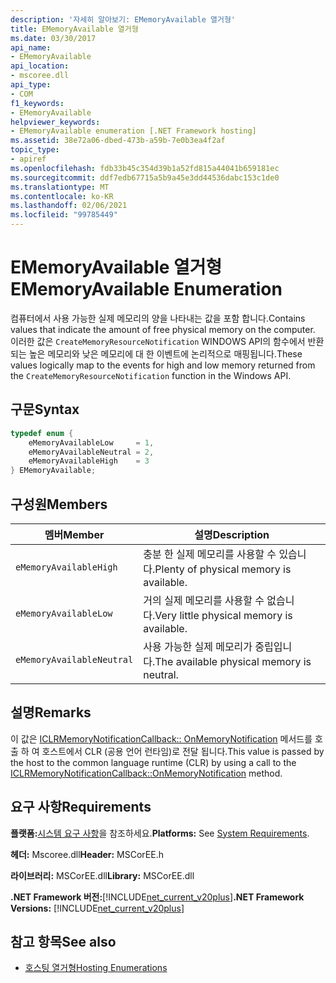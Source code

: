 ```yaml
---
description: '자세히 알아보기: EMemoryAvailable 열거형'
title: EMemoryAvailable 열거형
ms.date: 03/30/2017
api_name:
- EMemoryAvailable
api_location:
- mscoree.dll
api_type:
- COM
f1_keywords:
- EMemoryAvailable
helpviewer_keywords:
- EMemoryAvailable enumeration [.NET Framework hosting]
ms.assetid: 38e72a06-dbed-473b-a59b-7e0b3ea4f2af
topic_type:
- apiref
ms.openlocfilehash: fdb33b45c354d39b1a52fd815a44041b659181ec
ms.sourcegitcommit: ddf7edb67715a5b9a45e3dd44536dabc153c1de0
ms.translationtype: MT
ms.contentlocale: ko-KR
ms.lasthandoff: 02/06/2021
ms.locfileid: "99785449"
---
```

# <a name="ememoryavailable-enumeration"></a><span data-ttu-id="a0be0-103">EMemoryAvailable 열거형</span><span class="sxs-lookup"><span data-stu-id="a0be0-103">EMemoryAvailable Enumeration</span></span>

<span data-ttu-id="a0be0-104">컴퓨터에서 사용 가능한 실제 메모리의 양을 나타내는 값을 포함 합니다.</span><span class="sxs-lookup"><span data-stu-id="a0be0-104">Contains values that indicate the amount of free physical memory on the computer.</span></span> <span data-ttu-id="a0be0-105">이러한 값은 `CreateMemoryResourceNotification` WINDOWS API의 함수에서 반환 되는 높은 메모리와 낮은 메모리에 대 한 이벤트에 논리적으로 매핑됩니다.</span><span class="sxs-lookup"><span data-stu-id="a0be0-105">These values logically map to the events for high and low memory returned from the `CreateMemoryResourceNotification` function in the Windows API.</span></span>  
  
## <a name="syntax"></a><span data-ttu-id="a0be0-106">구문</span><span class="sxs-lookup"><span data-stu-id="a0be0-106">Syntax</span></span>  
  
```cpp  
typedef enum {  
    eMemoryAvailableLow     = 1,  
    eMemoryAvailableNeutral = 2,  
    eMemoryAvailableHigh    = 3
} EMemoryAvailable;  
```  
  
## <a name="members"></a><span data-ttu-id="a0be0-107">구성원</span><span class="sxs-lookup"><span data-stu-id="a0be0-107">Members</span></span>  
  
|<span data-ttu-id="a0be0-108">멤버</span><span class="sxs-lookup"><span data-stu-id="a0be0-108">Member</span></span>|<span data-ttu-id="a0be0-109">설명</span><span class="sxs-lookup"><span data-stu-id="a0be0-109">Description</span></span>|  
|------------|-----------------|  
|`eMemoryAvailableHigh`|<span data-ttu-id="a0be0-110">충분 한 실제 메모리를 사용할 수 있습니다.</span><span class="sxs-lookup"><span data-stu-id="a0be0-110">Plenty of physical memory is available.</span></span>|  
|`eMemoryAvailableLow`|<span data-ttu-id="a0be0-111">거의 실제 메모리를 사용할 수 없습니다.</span><span class="sxs-lookup"><span data-stu-id="a0be0-111">Very little physical memory is available.</span></span>|  
|`eMemoryAvailableNeutral`|<span data-ttu-id="a0be0-112">사용 가능한 실제 메모리가 중립입니다.</span><span class="sxs-lookup"><span data-stu-id="a0be0-112">The available physical memory is neutral.</span></span>|  
  
## <a name="remarks"></a><span data-ttu-id="a0be0-113">설명</span><span class="sxs-lookup"><span data-stu-id="a0be0-113">Remarks</span></span>  

 <span data-ttu-id="a0be0-114">이 값은 [ICLRMemoryNotificationCallback:: OnMemoryNotification](iclrmemorynotificationcallback-onmemorynotification-method.md) 메서드를 호출 하 여 호스트에서 CLR (공용 언어 런타임)로 전달 됩니다.</span><span class="sxs-lookup"><span data-stu-id="a0be0-114">This value is passed by the host to the common language runtime (CLR) by using a call to the [ICLRMemoryNotificationCallback::OnMemoryNotification](iclrmemorynotificationcallback-onmemorynotification-method.md) method.</span></span>  
  
## <a name="requirements"></a><span data-ttu-id="a0be0-115">요구 사항</span><span class="sxs-lookup"><span data-stu-id="a0be0-115">Requirements</span></span>  

 <span data-ttu-id="a0be0-116">**플랫폼:**[시스템 요구 사항](../../get-started/system-requirements.md)을 참조하세요.</span><span class="sxs-lookup"><span data-stu-id="a0be0-116">**Platforms:** See [System Requirements](../../get-started/system-requirements.md).</span></span>  
  
 <span data-ttu-id="a0be0-117">**헤더:** Mscoree.dll</span><span class="sxs-lookup"><span data-stu-id="a0be0-117">**Header:** MSCorEE.h</span></span>  
  
 <span data-ttu-id="a0be0-118">**라이브러리:** MSCorEE.dll</span><span class="sxs-lookup"><span data-stu-id="a0be0-118">**Library:** MSCorEE.dll</span></span>  
  
 <span data-ttu-id="a0be0-119">**.NET Framework 버전:**[!INCLUDE[net_current_v20plus](../../../../includes/net-current-v20plus-md.md)]</span><span class="sxs-lookup"><span data-stu-id="a0be0-119">**.NET Framework Versions:** [!INCLUDE[net_current_v20plus](../../../../includes/net-current-v20plus-md.md)]</span></span>  
  
## <a name="see-also"></a><span data-ttu-id="a0be0-120">참고 항목</span><span class="sxs-lookup"><span data-stu-id="a0be0-120">See also</span></span>

- [<span data-ttu-id="a0be0-121">호스팅 열거형</span><span class="sxs-lookup"><span data-stu-id="a0be0-121">Hosting Enumerations</span></span>](hosting-enumerations.md)
